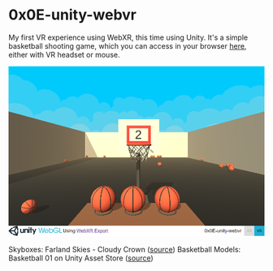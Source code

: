 # 0x0E-unity-webvr

My first VR experience using WebXR, this time using Unity. It's a simple basketball shooting game, which you can access in your browser 
[here](https://jakefc.github.io/holbertonschool-unity/0x0E-unity-webvr/Build/), either with VR headset or mouse.

![image](Images/Screenshot.PNG)

Skyboxes: Farland Skies - Cloudy Crown ([source](https://assetstore.unity.com/packages/2d/textures-materials/sky/farland-skies-cloudy-crown-60004))
Basketball Models: Basketball 01 on Unity Asset Store ([source](https://assetstore.unity.com/packages/3d/props/basketball-01-177220#))

